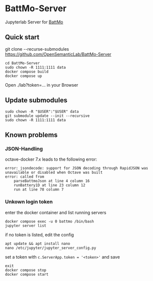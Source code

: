 # BattMo-Server
Jupyterlab Server for [BattMo](https://github.com/BattMoTeam/BattMo)

## Quick start

git clone --recurse-submodules https://github.com/OpenSemanticLab/BattMo-Server
```
cd BattMo-Server
sudo chown -R 1111:1111 data
docker compose build
docker compose up
```
Open ./lab?token=... in your Browser

## Update submodules
```
sudo chown -R "$USER":"$USER" data
git submodule update --init --recursive
sudo chown -R 1111:1111 data
```

## Known problems
### JSON-Handling
octave-docker 7.x leads to the following error:
```
error: jsondecode: support for JSON decoding through RapidJSON was unavailable or disabled when Octave was built
error: called from
    parseBattmoJson at line 4 column 16
    runBattery1D at line 23 column 12
    run at line 78 column 7
```

### Unkown login token
enter the docker container and list running servers
```
docker compose exec -u 0 battmo /bin/bash
jupyter server list
```
if no token is listed, edit the config
```
apt update && apt install nano
nano /etc/jupyter/jupyter_server_config.py
```
set a token with `c.ServerApp.token = '<token>'` and save
```
exit
docker compose stop
docker compose start
```
